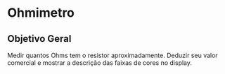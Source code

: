 # Ohmimetro

## Objetivo Geral
Medir quantos Ohms tem o resistor aproximadamente. Deduzir seu valor comercial e mostrar a descrição das faixas de cores no display.

